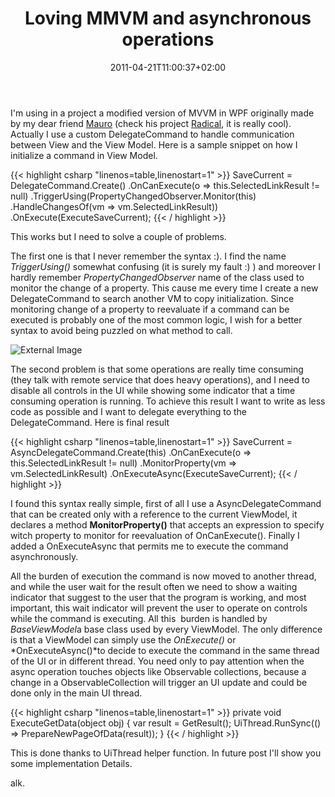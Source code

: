 ﻿---
title: "Loving MMVM and asynchronous operations"
description: ""
date: 2011-04-21T11:00:37+02:00
draft: false
tags: [MVVM]
categories: [WPF]
---
I'm using in a project a modified version of MVVM in WPF originally made by my dear friend [Mauro](http://www.topics.it/) (check his project [Radical](http://radical.codeplex.com/), it is really cool). Actually I use a custom DelegateCommand to handle communication between View and the View Model. Here is a sample snippet on how I initialize a command in View Model.

{{< highlight csharp "linenos=table,linenostart=1" >}}
SaveCurrent = DelegateCommand.Create()
.OnCanExecute(o => this.SelectedLinkResult != null)
.TriggerUsing(PropertyChangedObserver.Monitor(this)
.HandleChangesOf(vm => vm.SelectedLinkResult))
.OnExecute(ExecuteSaveCurrent);
{{< / highlight >}}

This works but I need to solve a couple of problems.

The first one is that I never remember the syntax :). I find the name *TriggerUsing()* somewhat confusing (it is surely my fault :) ) and moreover I hardly remember *PropertyChangedObserver* name of the class used to monitor the change of a property. This cause me every time I create a new DelegateCommand to search another VM to copy initialization. Since monitoring change of a property to reevaluate if a command can be executed is probably one of the most common logic, I wish for a better syntax to avoid being puzzled on what method to call.

![External Image](http://successbeginstoday.org/wordpress/wp-content/uploads/2008/01/problems.jpg)

The second problem is that some operations are really time consuming (they talk with remote service that does heavy operations), and I need to disable all controls in the UI while showing some indicator that a time consuming operation is running. To achieve this result I want to write as less code as possible and I want to delegate everything to the DelegateCommand. Here is final result

{{< highlight csharp "linenos=table,linenostart=1" >}}
SaveCurrent = AsyncDelegateCommand.Create(this)
.OnCanExecute(o => this.SelectedLinkResult != null)
.MonitorProperty(vm => vm.SelectedLinkResult)
.OnExecuteAsync(ExecuteSaveCurrent);
{{< / highlight >}}

I found this syntax really simple, first of all I use a AsyncDelegateCommand that can be created only with a reference to the current ViewModel, it declares a method  **MonitorProperty()** that accepts an expression to specify witch property to monitor for reevaluation of OnCanExecute(). Finally I added a OnExecuteAsync that permits me to execute the command asynchronously.

All the burden of execution the command is now moved to another thread, and while the user wait for the result often we need to show a waiting indicator that suggest to the user that the program is working, and most important, this wait indicator will prevent the user to operate on controls while the command is executing. All this  burden is handled by *BaseViewModel*a base class used by every ViewModel. The only difference is that a ViewModel can simply use the *OnExecute()* or *OnExecuteAsync()*to decide to execute the command in the same thread of the UI or in different thread. You need only to pay attention when the async operation touches objects like Observable collections, because a change in a ObservableCollection will trigger an UI update and could be done only in the main UI thread.

{{< highlight csharp "linenos=table,linenostart=1" >}}
private void ExecuteGetData(object obj)
{
var result = GetResult();
UiThread.RunSync(() => PrepareNewPageOfData(result));
}
{{< / highlight >}}

This is done thanks to UiThread helper function. In future post I'll show you some implementation Details.

alk.
